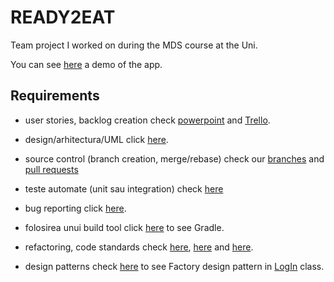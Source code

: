 # READY2EAT
Team project I worked on during the MDS course at the Uni.

You can see [here](https://github.com/andreim9816/READY2EAT/tree/master/Video%20presentation) a demo of the app.


## Requirements
 - user stories, backlog creation check [powerpoint](https://github.com/andreim9816/READY2EAT/blob/master/READY2EAT.pptx) and [Trello](https://trello.com/ready2eat/home).
 
 - design/arhitectura/UML click [here](https://github.com/andreim9816/READY2EAT/tree/master/Design%20%2B%20UML).
 
 - source control (branch creation, merge/rebase) check our [branches](https://github.com/andreim9816/READY2EAT/branches) and [pull requests](https://github.com/andreim9816/READY2EAT/pulls?q=is%3Apr+is%3Aclosed)
 
 - teste automate (unit sau integration) check [here](https://github.com/andreim9816/READY2EAT/tree/master/Tests%20results)
 
 - bug reporting click [here](https://github.com/andreim9816/READY2EAT/issues?q=is%3Aissue+is%3Aclosed).

 - folosirea unui build tool click [here](https://github.com/andreim9816/READY2EAT/blob/master/app/build.gradle) to see Gradle.
 
 - refactoring, code standards check [here](https://github.com/andreim9816/READY2EAT/commit/7d4720d7f772f20d43de5921fec72e74849b06dc?fbclid=IwAR2YRziP5eaOUJXzcQMNwTGo-rdyYovbrzbgy628Z56TkOu2EgBlsKsomrM), [here](https://github.com/andreim9816/READY2EAT/commit/c8c542043d1ce57d6a63dfc08759f1c8167d04c5) and [here](https://github.com/andreim9816/READY2EAT/commit/6e55de0ec152c0288a19fe8ce5ad61acb8bec2af).
 
 - design patterns check [here](https://github.com/andreim9816/READY2EAT/commit/c8c542043d1ce57d6a63dfc08759f1c8167d04c5) to see Factory design pattern in [LogIn](https://github.com/andreim9816/READY2EAT/commit/c8c542043d1ce57d6a63dfc08759f1c8167d04c5) class.
